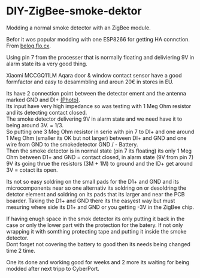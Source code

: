 # DIY-ZigBee-smoke-dektor
Modding a normal smoke detector with an ZigBee module.

Befor it wos popular modding with one ESP8266 for getting HA connction.  
From [belog.flo.cx](https://blog.flo.cx/2018/08/ikea-diy-smart-smoke-detector/).

Using pin 7 from the processer that is normally floating and deliviering 9V in alarm state its a very good thing.  

Xiaomi MCCGQ11LM Aqara door & window contact sensor have a good formfactor and easy to desammbling and aroun 20€ in stores in EU.  

Its have 2 connection point between the detector ement and the antenna marked GND and DI+ [(Photo)](https://fccid.io/2AKIT-MCCGQ11LM/Internal-Photos/Internal-Photos-3246095).  
Its input have very high impedance so was testing with 1 Meg Ohm resistor and its detecting contact closed.  
The smoke detector delivering 9V in alarm state and we need have it to being around 3V. = 1/3.  
So putting one 3 Meg Ohm resistor in serie with pin 7 to DI+ and one around 1 Meg Ohm (smaller its OK but not larger) between DI+ and GND and one wire from GND to the smokedetector GND /  - Battery.  
Then the smoke detector is in normal state (pin 7 its floating) its only 1 Meg Ohm between D1+ and GND = contact closed, in alarm state (9V from pin 7) 9V its going thrue the resistors (3M + 1M) to ground and the ID+ get around 3V = cotact its open. 

Its not so easy soldring on the small pads for the D1+ and GND and its microcomponents near so one alternativ its soldring on or desoldring the detctor element and soldring on its pads that its larger and near the PCB boarder. Taking the D1+ and GND there its the easyest way but must mesuring where side its D1+ and GND or you getting -3V in the ZigBee chip.  

If  having enugh space in the smok detector its only putting it back in the case or only the lower part with the protection for the batery.
If not only wrapping it with somthing protecting tape and putting it inside the smoke detector.  
Dont forget not covering the battery to good then its needs being changed time 2 time.  

One its done and working good for weeks and 2 more its waiting for being modded after next tripp to CyberPort.
